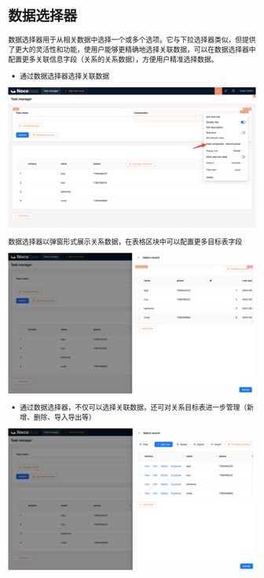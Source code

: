 # 数据选择器

数据选择器用于从相关数据中选择一个或多个选项。它与下拉选择器类似，但提供了更大的灵活性和功能，使用户能够更精确地选择关联数据，可以在数据选择器中配置更多关联信息字段（关系的关系数据），方便用户精准选择数据。

- 通过数据选择器选择关联数据

![](./static/UyHLbOe4YoH5sBxTPFJcBhrxnme.png)

数据选择器以弹窗形式展示关系数据，在表格区块中可以配置更多目标表字段

![](./static/DVSobGGxuoBncUxwz7Oc6MJfn5C.png)

- 通过数据选择器，不仅可以选择关联数据，还可对关系目标表进一步管理（新增、删除、导入导出等）

![](./static/VEhzbnCSfooc1jxDr7EcGV4enaf.png)
